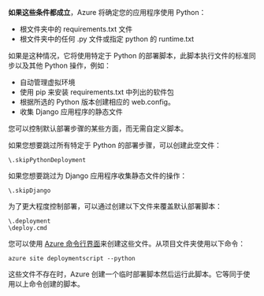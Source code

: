 **如果这些条件都成立**，Azure 将确定您的应用程序使用 Python：

- 根文件夹中的 requirements.txt 文件
- 根文件夹中的任何 .py 文件或指定 python 的 runtime.txt

如果是这种情况，它将使用特定于 Python 的部署脚本，此脚本执行文件的标准同步以及其他 Python 操作，例如：

- 自动管理虚拟环境
- 使用 pip 来安装 requirements.txt 中列出的软件包
- 根据所选的 Python 版本创建相应的 web.config。
- 收集 Django 应用程序的静态文件

您可以控制默认部署步骤的某些方面，而无需自定义脚本。

如果您想要跳过所有特定于 Python 的部署步骤，可以创建此空文件：

    \.skipPythonDeployment

如果您想要跳过为 Django 应用程序收集静态文件的操作：

    \.skipDjango 

为了更大程度控制部署，可以通过创建以下文件来覆盖默认部署脚本：

    \.deployment
    \deploy.cmd

您可以使用 [Azure 命令行界面][]来创建这些文件。从项目文件夹使用以下命令：

    azure site deploymentscript --python

这些文件不存在时，Azure 创建一个临时部署脚本然后运行此脚本。它等同于使用以上命令创建的脚本。

[Azure 命令行界面]: /zh-cn/downloads/
<!--HONumber=Mar16_HO4-->
